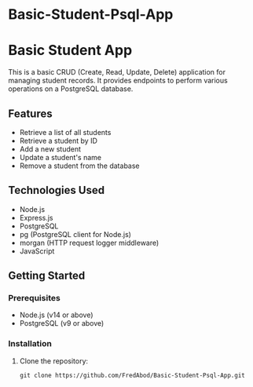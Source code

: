 # Basic-Student-Psql-App
# Basic Student App

This is a basic CRUD (Create, Read, Update, Delete) application for managing student records. It provides endpoints to perform various operations on a PostgreSQL database.

## Features

- Retrieve a list of all students
- Retrieve a student by ID
- Add a new student
- Update a student's name
- Remove a student from the database

## Technologies Used

- Node.js
- Express.js
- PostgreSQL
- pg (PostgreSQL client for Node.js)
- morgan (HTTP request logger middleware)
- JavaScript

## Getting Started

### Prerequisites

- Node.js (v14 or above)
- PostgreSQL (v9 or above)

### Installation

1. Clone the repository:

   ```shell
   git clone https://github.com/FredAbod/Basic-Student-Psql-App.git
